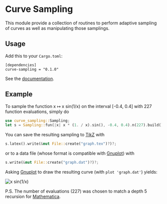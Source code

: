 Curve Sampling
==============

This module provide a collection of routines to perform adaptive
sampling of curves as well as manipulating those samplings.


Usage
-----

Add this to your `Cargo.toml`:

```
[dependencies]
curve-sampling = "0.1.0"
```

See the [documentation](https://docs.rs/curve-sampling/).

Example
-------

To sample the function x ↦ x sin(1/x) on the interval [-0.4, 0.4] with
227 function evaluations, simply do

```rust
use curve_sampling::Sampling;
let s = Sampling::fun(|x| x * (1. / x).sin(), -0.4, 0.4).n(227).build();
```

You can save the resulting sampling to [TikZ][] with

```rust
s.latex().write(&mut File::create("graph.tex")?)?;
```

or to a data file (whose format is compatible with [Gnuplot][]) with

```rust
s.write(&mut File::create("graph.dat")?)?;
```

Asking [Gnuplot][] to draw the resulting curve (with `plot 'graph.dat'`) 
yields:

![x sin(1/x)](https://user-images.githubusercontent.com/1255665/186882845-81dcbe02-808b-40d7-9fad-a838e326ce78.png)

P.S. The number of evaluations (227) was chosen to match a depth 5
recursion for
[Mathematica](https://github.com/Chris00/rust-curve-sampling/wiki).


[TikZ]: https://tikz.dev/
[Gnuplot]: http://www.gnuplot.info/
